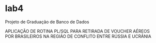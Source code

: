 # lab4
Projeto de Graduação de Banco de Dados

APLICAÇÃO DE ROTINA PL/SQL PARA RETIRADA DE VOUCHER AÉREOS POR BRASILEIROS NA REGIÃO DE CONFLITO ENTRE RÚSSIA E UCRÂNIA
